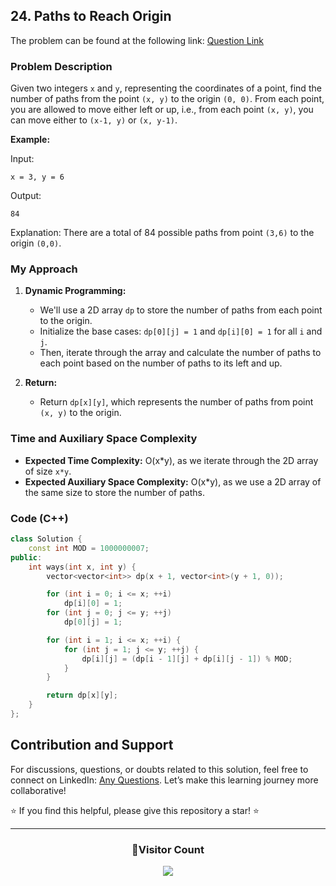 ## 24. Paths to Reach Origin

The problem can be found at the following link: [Question Link](https://www.geeksforgeeks.org/problems/paths-to-reach-origin3850/1)

### Problem Description

Given two integers `x` and `y`, representing the coordinates of a point, find the number of paths from the point `(x, y)` to the origin `(0, 0)`. From each point, you are allowed to move either left or up, i.e., from each point `(x, y)`, you can move either to `(x-1, y)` or `(x, y-1)`.

**Example:**

Input:

```
x = 3, y = 6
```

Output:

```
84
```

Explanation:
There are a total of 84 possible paths from point `(3,6)` to the origin `(0,0)`.

### My Approach

1. **Dynamic Programming:**

   - We'll use a 2D array `dp` to store the number of paths from each point to the origin.
   - Initialize the base cases: `dp[0][j] = 1` and `dp[i][0] = 1` for all `i` and `j`.
   - Then, iterate through the array and calculate the number of paths to each point based on the number of paths to its left and up.

2. **Return:**
   - Return `dp[x][y]`, which represents the number of paths from point `(x, y)` to the origin.

### Time and Auxiliary Space Complexity

- **Expected Time Complexity:** O(x*y), as we iterate through the 2D array of size `x*y`.
- **Expected Auxiliary Space Complexity:** O(x\*y), as we use a 2D array of the same size to store the number of paths.

### Code (C++)

```cpp
class Solution {
    const int MOD = 1000000007;
public:
    int ways(int x, int y) {
        vector<vector<int>> dp(x + 1, vector<int>(y + 1, 0));

        for (int i = 0; i <= x; ++i)
            dp[i][0] = 1;
        for (int j = 0; j <= y; ++j)
            dp[0][j] = 1;

        for (int i = 1; i <= x; ++i) {
            for (int j = 1; j <= y; ++j) {
                dp[i][j] = (dp[i - 1][j] + dp[i][j - 1]) % MOD;
            }
        }

        return dp[x][y];
    }
};
```

## Contribution and Support

For discussions, questions, or doubts related to this solution, feel free to connect on LinkedIn: [Any Questions](https://www.linkedin.com/in/patel-hetkumar-sandipbhai-8b110525a/). Let’s make this learning journey more collaborative!

⭐ If you find this helpful, please give this repository a star! ⭐

---

<div align="center">
  <h3><b>📍Visitor Count</b></h3>
</div>

<p align="center">
  <img src="https://profile-counter.glitch.me/Hunterdii/count.svg" />
</p>
